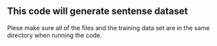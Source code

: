 ## This code will generate sentense dataset

Plese make sure all of the files and the training data set are in the same directory when running the code.
